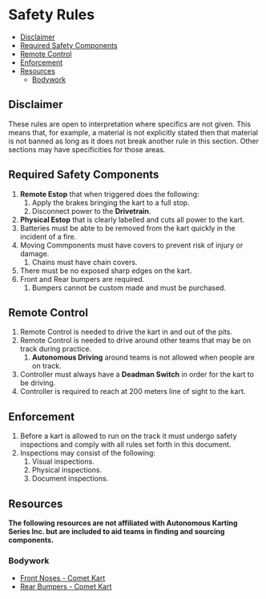<!-- omit in toc -->
# Safety Rules

- [Disclaimer](#disclaimer)
- [Required Safety Components](#required-safety-components)
- [Remote Control](#remote-control)
- [Enforcement](#enforcement)
- [Resources](#resources)
  - [Bodywork](#bodywork)

## Disclaimer

These rules are open to interpretation where specifics are not given. This means that, for example, a material is not explicitly stated then that material is not banned as long as it does not break another rule in this section. Other sections may have specificities for those areas.

## Required Safety Components

 1. __Remote Estop__ that when triggered does the following:
    1. Apply the brakes bringing the kart to a full stop.
    2. Disconnect power to the __Drivetrain__.
 2. __Physical Estop__ that is clearly labelled and cuts all power to the kart.
 3. Batteries must be abte to be removed from the kart quickly in the incident of a fire.
 4. Moving Commponents must have covers to prevent risk of injury or damage.
    1. Chains must have chain covers.
 5. There must be no exposed sharp edges on the kart.
 6. Front and Rear bumpers are required.
    1. Bumpers cannot be custom made and must be purchased.

## Remote Control

 1. Remote Control is needed to drive the kart in and out of the pits.
 2. Remote Control is needed to drive around other teams that may be on track during practice.
    1. __Autonomous Driving__ around teams is not allowed when people are on track.
 3. Controller must always have a __Deadman Switch__ in order for the kart to be driving.
 4. Controller is required to reach at 200 meters line of sight to the kart.

## Enforcement

 1. Before a kart is allowed to run on the track it must undergo safety inspections and comply with all rules set forth in this document.
 2. Inspections may consist of the following:
    1. Visual inspections.
    2. Physical inspections.
    3. Document inspections.

## Resources

__The following resources are not affiliated with Autonomous Karting Series Inc. but are included to aid teams in finding and sourcing components.__

### Bodywork
 * [Front Noses - Comet Kart](https://cometkartsales.com/Front-Nose/)
 * [Rear Bumpers - Comet Kart](https://cometkartsales.com/Rear-Plastic-Bumpers/)